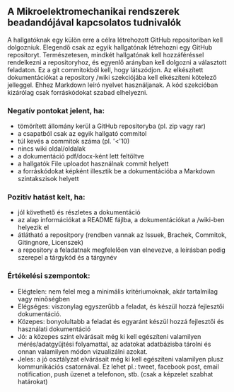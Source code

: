 ## A Mikroelektromechanikai rendszerek beadandójával kapcsolatos tudnivalók

A hallgatóknak egy külön erre a célra létrehozott GitHub repositoriban kell dolgozniuk. Elegendő csak az egyik hallgatónak létrehozni egy GitHub repositoryt. Természetesen, mindkét hallgatónak kell hozzáféréssel rendelkezni a repositoryhoz, és egyenlő arányban kell dolgozni a választott feladaton. Ez a git commitokból kell, hogy látszódjon. Az elkészített dokumentációkat a repository /wiki szekciójába kell elkészíteni kötelező jelleggel. Ehhez Markdown leíró nyelvet használjanak. A kód szekcióban kizárólag csak forráskódokat szabad elhelyezni.

### Negatív pontokat jelent, ha:
- tömörített állomány kerül a GitHub repositoryba (pl. zip vagy rar)
- a csapatból csak az egyik hallgató commitol
- túl kevés a commitok száma (pl. '<'10)
- nincs wiki oldal/oldalak
- a dokumentáció pdf/docx-ként lett feltöltve
- a hallgatók File uploadot használnak commit helyett
- a forráskódokat képként illesztik be a dokumentációba a Markdown szintakszisok helyett

### Pozitív hatást kelt, ha:
- jól követhető és részletes a dokumentáció
- az alap információkat a README fájlba, a dokumentációkat a /wiki-ben helyezik el
- átlátható a repositpory (rendben vannak az Issuek, Brachek, Commitok, Gitingnore, Licenszek)
- a repository a feladatnak megfelelően van elnevezve, a leírásban pedig szerepel a tárgykód és a tárgynév

### Értékelési szempontok:
- Elégtelen: nem felel meg a minimális kritériumoknak, akár tartalmilag vagy minőségben
- Elégséges: viszonylag egyszerűbb a feladat, és készül hozzá fejlesztői dokumentáció.
- Közepes: bonyolultabb a feladat és egyaránt készül hozzá fejlesztői és használati dokumentáció
- Jó: a közepes szint elvárásait még ki kell egészíteni valamilyen mérés/adatgyűjtési folyamattal, az adatokat adatbázisba tárolni és onnan valamilyen módon vizualizálni azokat.
- Jeles: a jó osztályzat elvárásait még ki kell egészíteni valamilyen plusz kommunikációs csatornával. Ez lehet pl.: tweet, facebook post, email notification, push üzenet a telefonon, stb. (csak a képzelet szabhat határokat)

